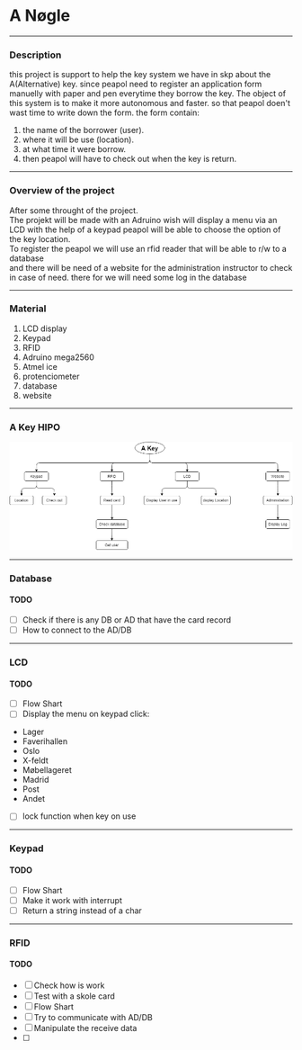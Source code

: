 # A Nøgle
***
### Description 

this project is support to help the key system we have in skp about the A(Alternative) key.
since peapol need to register an application form manuelly with paper and pen everytime they 
borrow the key. The object of this system is to make it more autonomous and faster.
so that peapol doen't wast time to write  down the form.
the form contain:

1. the name of the borrower (user).
2. where it will be use (location).
3. at what time it were borrow.
4. then peapol will have to check out when the key is return.

***

### Overview of the project

After some throught of the project.
<br>
The projekt will be made with an Adruino wish will display  a menu via an LCD with the help of a keypad
peapol will be able to choose the option of the key location.
<br>
To register the peapol we will use an rfid reader that will be able to r/w  to a database
<br>
and there will be need of a website for the administration instructor  to check  in case of need. there for we will need some log  in the database


***

### Material

1. LCD display
2. Keypad
3. RFID
4. Adruino mega2560
5. Atmel ice
6. protenciometer
7. database
8. website

***

### A Key HIPO

![akeyhipo](AKeyHipo.png)

***

### Database

#### TODO
- [ ] Check if there is any DB or AD that have the card record
- [ ] How to connect to the AD/DB

***

### LCD 

#### TODO
- [ ] Flow Shart
- [ ] Display the  menu on keypad click:
- Lager
- Faverihallen
- Oslo
- X-feldt
- Møbellageret
- Madrid
- Post
- Andet
- [ ] lock function when key on use

***

### Keypad

#### TODO
- [ ] Flow Shart
- [ ] Make it work with interrupt
- [ ] Return a string instead of a char

***

### RFID

#### TODO
- [ ] Check how is work
- [ ] Test with a skole card
- [ ] Flow Shart
- [ ] Try to communicate with AD/DB
- [ ] Manipulate the receive data
- [ ] 


